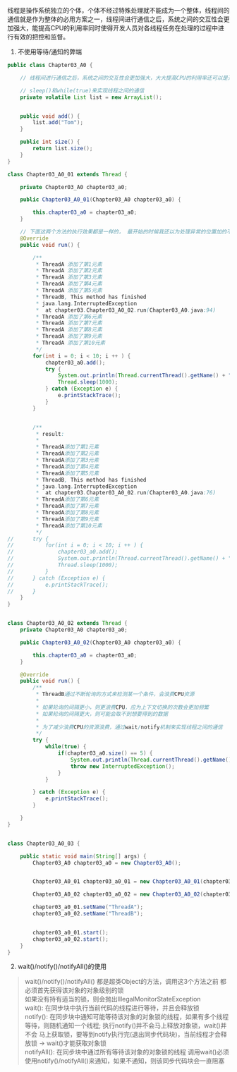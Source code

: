 线程是操作系统独立的个体，个体不经过特殊处理就不能成为一个整体，线程间的通信就是作为整体的必用方案之一，线程间进行通信之后，系统之间的交互性会更加强大，能提高CPU的利用率同时使得开发人员对各线程任务在处理的过程中进行有效的把控和监督。
1. 不使用等待/通知的弊端
```java
public class Chapter03_A0 {

	// 线程间进行通信之后，系统之间的交互性会更加强大，大大提高CPU的利用率还可以是开发者能进行有效的把控和监督

	// sleep()和while(true)来实现线程之间的通信
	private volatile List list = new ArrayList();


	public void add() {
		list.add("Tom");
	}

	public int size() {
		return list.size();
	}
}

class Chapter03_A0_01 extends Thread {

	private Chapter03_A0 chapter03_a0;

	public Chapter03_A0_01(Chapter03_A0 chapter03_a0) {

		this.chapter03_a0 = chapter03_a0;
	}

	// 下面这两个方法的执行效果都是一样的， 最开始的时候我还以为处理异常的位置加的不正确也会导致不可思议的情况 看来是不存在的 可能是idea自身缓存的问题
	@Override
	public void run() {

		/**
		 * ThreadA 添加了第1元素
		 * ThreadA 添加了第2元素
		 * ThreadA 添加了第3元素
		 * ThreadA 添加了第4元素
		 * ThreadA 添加了第5元素
		 * ThreadB, This method has finished
		 * java.lang.InterruptedException
		 * 	at chapter03.Chapter03_A0_02.run(Chapter03_A0.java:94)
		 * ThreadA 添加了第6元素
		 * ThreadA 添加了第7元素
		 * ThreadA 添加了第8元素
		 * ThreadA 添加了第9元素
		 * ThreadA 添加了第10元素
		 */
		for(int i = 0; i < 10; i ++ ) {
			chapter03_a0.add();
			try {
				System.out.println(Thread.currentThread().getName() + " 添加了第" + chapter03_a0.size() + "元素");
				Thread.sleep(1000);
			} catch (Exception e) {
				e.printStackTrace();
			}
		}


		/**
		 * result:
		 *
		 * ThreadA添加了第1元素
		 * ThreadA添加了第2元素
		 * ThreadA添加了第3元素
		 * ThreadA添加了第4元素
		 * ThreadA添加了第5元素
		 * ThreadB, This method has finished
		 * java.lang.InterruptedException
		 * 	at chapter03.Chapter03_A0_02.run(Chapter03_A0.java:76)
		 * ThreadA添加了第6元素
		 * ThreadA添加了第7元素
		 * ThreadA添加了第8元素
		 * ThreadA添加了第9元素
		 * ThreadA添加了第10元素
		 */
//		try {
//			for(int i = 0; i < 10; i ++ ) {
//				chapter03_a0.add();
//				System.out.println(Thread.currentThread().getName() + "添加了第" + chapter03_a0.size() + "元素");
//				Thread.sleep(1000);
//			}
//		} catch (Exception e) {
//			e.printStackTrace();
//		}
	}
}


class Chapter03_A0_02 extends Thread {
	private Chapter03_A0 chapter03_a0;

	public Chapter03_A0_02(Chapter03_A0 chapter03_a0) {

		this.chapter03_a0 = chapter03_a0;
	}

	@Override
	public void run() {
		/**
		 * ThreadB通过不断轮询的方式来检测某一个条件，会浪费CPU资源
		 *
		 * 如果轮询的间隔更小，则更浪费CPU，应为上下文切换的次数会更加频繁
		 * 如果轮询的间隔更大，则可能会取不到想要得到的数据
		 *
		 * 为了减少浪费CPU的资源浪费，通过wait/notify机制来实现线程之间的通信
		 */
		try {
			while(true) {
				if(chapter03_a0.size() == 5) {
					System.out.println(Thread.currentThread().getName() + ", This method has finished");
					throw new InterruptedException();
				}
			}

		} catch (Exception e) {
			e.printStackTrace();
		}

	}
}


class Chapter03_A0_03 {

	public static void main(String[] args) {
		Chapter03_A0 chapter03_a0 = new Chapter03_A0();


		Chapter03_A0_01 chapter03_a0_01 = new Chapter03_A0_01(chapter03_a0);

		Chapter03_A0_02 chapter03_a0_02 = new Chapter03_A0_02(chapter03_a0);

		chapter03_a0_01.setName("ThreadA");
		chapter03_a0_02.setName("ThreadB");


		chapter03_a0_01.start();
		chapter03_a0_02.start();
	}
}
```
2. wait()/notify()/notifyAll()的使用
> wait()/notify()/notifyAll() 都是超类Object的方法，调用这3个方法之前 都必须首先获得该对象的对象级别的锁  
如果没有持有适当的锁，则会抛出IllegalMonitorStateException  
wait(): 在同步块中执行当前代码的线程进行等待，并且会释放锁  
notify(): 在同步块中通知可能等待该对象的对象锁的线程，如果有多个线程等待，则随机通知一个线程; 执行notify()并不会马上释放对象锁，wait()并不会
马上获取锁，要等到notify执行完(退出同步代码块)，当前线程才会释放锁 -> wait()才能获取对象锁  
notifyAll(): 在同步块中通过所有等待该对象的对象锁的线程
调用wait()必须使用notify()/notifyAll()来通知，如果不通知，则该同步代码块会一直阻塞  
